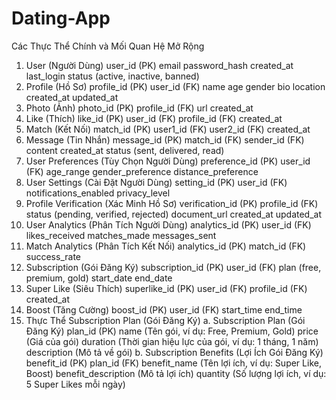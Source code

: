 # Dating-App
Các Thực Thể Chính và Mối Quan Hệ Mở Rộng
1. User (Người Dùng)
user_id (PK)
email
password_hash
created_at
last_login
status (active, inactive, banned)
2. Profile (Hồ Sơ)
profile_id (PK)
user_id (FK)
name
age
gender
bio
location
created_at
updated_at
3. Photo (Ảnh)
photo_id (PK)
profile_id (FK)
url
created_at
4. Like (Thích)
like_id (PK)
user_id (FK)
profile_id (FK)
created_at
5. Match (Kết Nối)
match_id (PK)
user1_id (FK)
user2_id (FK)
created_at
6. Message (Tin Nhắn)
message_id (PK)
match_id (FK)
sender_id (FK)
content
created_at
status (sent, delivered, read)
7. User Preferences (Tùy Chọn Người Dùng)
preference_id (PK)
user_id (FK)
age_range
gender_preference
distance_preference
8. User Settings (Cài Đặt Người Dùng)
setting_id (PK)
user_id (FK)
notifications_enabled
privacy_level
9. Profile Verification (Xác Minh Hồ Sơ)
verification_id (PK)
profile_id (FK)
status (pending, verified, rejected)
document_url
created_at
updated_at
10. User Analytics (Phân Tích Người Dùng)
analytics_id (PK)
user_id (FK)
likes_received
matches_made
messages_sent
11. Match Analytics (Phân Tích Kết Nối)
analytics_id (PK)
match_id (FK)
success_rate
12. Subscription (Gói Đăng Ký)
subscription_id (PK)
user_id (FK)
plan (free, premium, gold)
start_date
end_date
13. Super Like (Siêu Thích)
superlike_id (PK)
user_id (FK)
profile_id (FK)
created_at
14. Boost (Tăng Cường)
boost_id (PK)
user_id (FK)
start_time
end_time
15. Thực Thể Subscription Plan (Gói Đăng Ký)
a. Subscription Plan (Gói Đăng Ký)
plan_id (PK)
name (Tên gói, ví dụ: Free, Premium, Gold)
price (Giá của gói)
duration (Thời gian hiệu lực của gói, ví dụ: 1 tháng, 1 năm)
description (Mô tả về gói)
b. Subscription Benefits (Lợi Ích Gói Đăng Ký)
benefit_id (PK)
plan_id (FK)
benefit_name (Tên lợi ích, ví dụ: Super Like, Boost)
benefit_description (Mô tả lợi ích)
quantity (Số lượng lợi ích, ví dụ: 5 Super Likes mỗi ngày)
